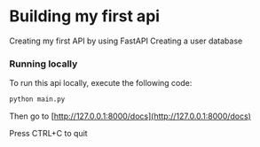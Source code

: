 # Building my first api

Creating my first API by using FastAPI
Creating a user database

### Running locally
To run this api locally, execute the following code:
```bash
python main.py
```
Then go to [http://127.0.0.1:8000/docs](http://127.0.0.1:8000/docs)

Press CTRL+C to quit
